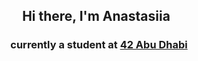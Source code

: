 <div align="center">

</div>
<h2 align="center"> Hi there, I'm Anastasiia <img src = "https://raw.githubusercontent.com/MartinHeinz/MartinHeinz/master/wave.gif" width = 4px> </h2>

<h3 align="center">currently a student at <a href="https://42abudhabi.ae" target="_blank">42 Abu Dhabi</a>
